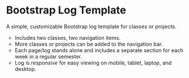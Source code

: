 # Bootstrap Log Template
A simple, customizable Bootstrap log template for classes or projects.

<ul style="list-style-type:circle">
  <li>Includes two classes, two navigation items.</li>
  <li>More classes or projects can be added to the navigation bar.</li>
  <li>Each page/log stands alone and includes a separate section for each week in a regular semester.</li>
  <li>Log is <i>responsive</i> for easy viewing on mobile, tablet, laptop, and desktop.</li>
</ul>
